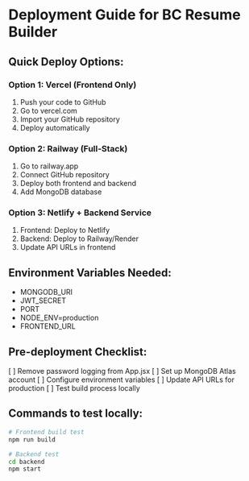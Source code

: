 # Deployment Guide for BC Resume Builder

## Quick Deploy Options:

### Option 1: Vercel (Frontend Only)
1. Push your code to GitHub
2. Go to vercel.com
3. Import your GitHub repository
4. Deploy automatically

### Option 2: Railway (Full-Stack)
1. Go to railway.app
2. Connect GitHub repository
3. Deploy both frontend and backend
4. Add MongoDB database

### Option 3: Netlify + Backend Service
1. Frontend: Deploy to Netlify
2. Backend: Deploy to Railway/Render
3. Update API URLs in frontend

## Environment Variables Needed:
- MONGODB_URI
- JWT_SECRET
- PORT
- NODE_ENV=production
- FRONTEND_URL

## Pre-deployment Checklist:
[ ] Remove password logging from App.jsx
[ ] Set up MongoDB Atlas account
[ ] Configure environment variables
[ ] Update API URLs for production
[ ] Test build process locally

## Commands to test locally:
```bash
# Frontend build test
npm run build

# Backend test
cd backend
npm start
```
